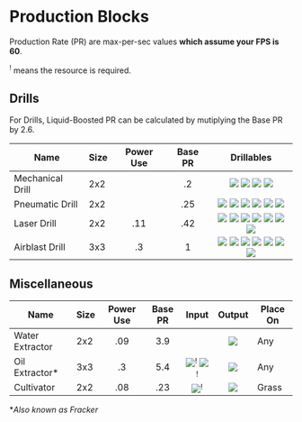 # Production Blocks

Production Rate (PR) are max-per-sec values **which assume your FPS is 60**.

<sup>!</sup> means the resource is required.

## Drills

For Drills, Liquid-Boosted PR can be calculated by mutiplying the Base PR by 2.6.

| Name | Size | Power Use | Base PR | Drillables |
|------|------|:---------:|:-------:|:----------:|
| Mechanical Drill | 2x2 |     | .2  | <img src="../../img/sa.png" id="spr"> <img src="../../img/cp.png" id="spr"> <img src="../../img/le.png" id="spr"> <img src="../../img/co.png" id="spr">
| Pneumatic Drill  | 2x2 |     | .25 | <img src="../../img/st.png" id="spr"> <img src="../../img/sa.png" id="spr"> <img src="../../img/cp.png" id="spr"> <img src="../../img/le.png" id="spr"> <img src="../../img/co.png" id="spr"> <img src="../../img/ti.png" id="spr"> 
| Laser Drill      | 2x2 | .11 | .42 | <img src="../../img/st.png" id="spr"> <img src="../../img/sa.png" id="spr"> <img src="../../img/cp.png" id="spr"> <img src="../../img/le.png" id="spr"> <img src="../../img/co.png" id="spr"> <img src="../../img/ti.png" id="spr"> <img src="../../img/th.png" id="spr">
| Airblast Drill   | 3x3 | .3  | 1   | <img src="../../img/st.png" id="spr"> <img src="../../img/sa.png" id="spr"> <img src="../../img/cp.png" id="spr"> <img src="../../img/le.png" id="spr"> <img src="../../img/co.png" id="spr"> <img src="../../img/ti.png" id="spr"> <img src="../../img/th.png" id="spr">



## Miscellaneous

| Name | Size | Power Use | Base PR | Input | Output | Place On
|------|------|:---------:|:-------:|:-----:|:------:|---------
| Water Extractor | 2x2 | .09 | 3.9 |                                                                                                        | <img src="../../img/water.png" id="spr"> | Any
| Oil Extractor*  | 3x3 | .3  | 5.4 | <img src="../../img/water.png" id="spr"><sup>!</sup> <img src="../../img/sa.png" id="spr"><sup>!</sup> | <img src="../../img/oil.png" id="spr">   | Any
| Cultivator      | 2x2 | .08 | .23 | <img src="../../img/water.png" id="spr"><sup>!</sup>                                                   | <img src="../../img/bm.png" id="spr">    | Grass

**Also known as Fracker*